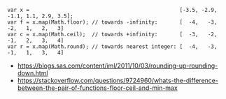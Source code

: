 ```
var x =                                                [-3.5, -2.9, -1.1, 1.1, 2.9, 3.5];
var f = x.map(Math.floor); // towards -infinity:       [  -4,   -3,   -2,   1,   2,   3]
var c = x.map(Math.ceil);  // towards +infinity:       [  -3,   -2,   -1,   2,   3,   4]
var r = x.map(Math.round); // towards nearest integer: [  -4,   -3,   -1,   1,   3,   4]
```

- https://blogs.sas.com/content/iml/2011/10/03/rounding-up-rounding-down.html
- https://stackoverflow.com/questions/9724960/whats-the-difference-between-the-pair-of-functions-floor-ceil-and-min-max
